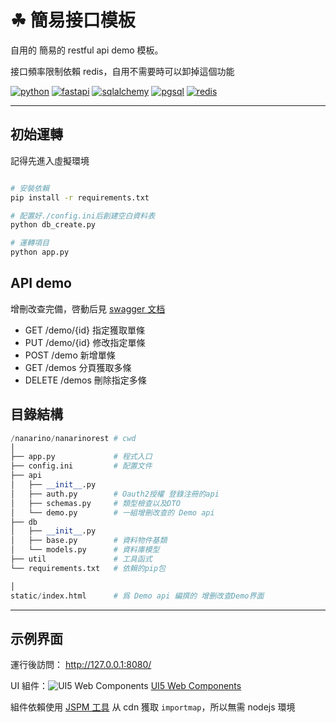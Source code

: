 # ☘ 簡易接口模板

自用的 簡易的 restful api demo 模板。

接口頻率限制依賴 redis，自用不需要時可以卸掉這個功能

[![python](https://img.shields.io/badge/python-3.12.6-ffd343.svg?style=for-the-badge&logo=python)](https://www.python.org/)
[![fastapi](https://img.shields.io/badge/fastapi-0.115.2-009485.svg?style=for-the-badge&logo=fastapi)](https://fastapi.tiangolo.com/)
[![sqlalchemy](https://img.shields.io/badge/sqlalchemy-2.0.36-778877.svg?style=for-the-badge&logo=sqlalchemy)](https://www.sqlalchemy.org/)
[![pgsql](https://img.shields.io/badge/pgsql-16.4.0-336791.svg?style=for-the-badge&logo=postgresql)](https://www.postgresql.org/)
[![redis](https://img.shields.io/badge/redis-7.4.1-ff4438.svg?style=for-the-badge&logo=redis)](https://redis.io/)

---

## 初始運轉

記得先進入虛擬環境

```bash

# 安裝依賴
pip install -r requirements.txt

# 配置好./config.ini后創建空白資料表
python db_create.py

# 運轉項目
python app.py

```

## API demo

增刪改查完備，啓動后見 [swagger 文档](http://127.0.0.1:8080/docs)

- GET /demo/{id} 指定獲取單條
- PUT /demo/{id} 修改指定單條
- POST /demo 新增單條
- GET /demos 分頁獲取多條
- DELETE /demos 刪除指定多條

## 目錄結構

```python
/nanarino/nanarinorest # cwd
│
├── app.py             # 程式入口
├── config.ini         # 配置文件
├── api
│   ├── __init__.py
│   ├── auth.py        # Oauth2授權 登錄注冊的api
│   ├── schemas.py     # 類型檢查以及DTO
│   └── demo.py        # 一組增刪改查的 Demo api
├── db
│   ├── __init__.py
│   ├── base.py        # 資料物件基類
│   └── models.py      # 資料庫模型
├── util               # 工具函式
└── requirements.txt   # 依賴的pip包

│
static/index.html      # 爲 Demo api 編撰的 增删改查Demo界面

```

---

## 示例界面

運行後訪問： http://127.0.0.1:8080/

UI 組件：![UI5 Web Components](./static/favicon.ico) [UI5 Web Components](https://sap.github.io/ui5-webcomponents/)

組件依賴使用 [JSPM 工具](https://generator.jspm.io/) 从 cdn 獲取 `importmap`，所以無需 nodejs 環境

